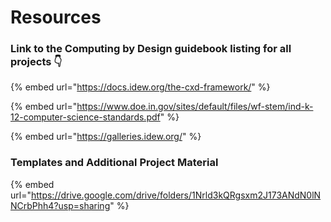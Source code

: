 # Resources

### Link to the Computing by Design guidebook listing for all projects 👇

{% embed url="https://docs.idew.org/the-cxd-framework/" %}

{% embed url="https://www.doe.in.gov/sites/default/files/wf-stem/ind-k-12-computer-science-standards.pdf" %}

{% embed url="https://galleries.idew.org/" %}

### Templates and Additional Project Material

{% embed url="https://drive.google.com/drive/folders/1Nrld3kQRgsxm2J173ANdN0lNNCrbPhh4?usp=sharing" %}




